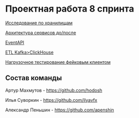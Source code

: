 # Проектная работа 8 спринта

[Исследование по хранилищам](research/readme_research.txt)

[Архитектура сервисов до/после](architecture/readme.md)

[EventAPI](api_app/readme.md)

[ETL Kafka>ClickHouse ](etl/src/README.md)

[Нагрузочное тестирование фейковым клиентом](fake_client/readme.md)

## Состав команды

Артур Махмутов - https://github.com/hodosh

Илья Суворкин - https://github.com/ilyavfx

Александр Пеньшин - https://github.com/apenshin 
